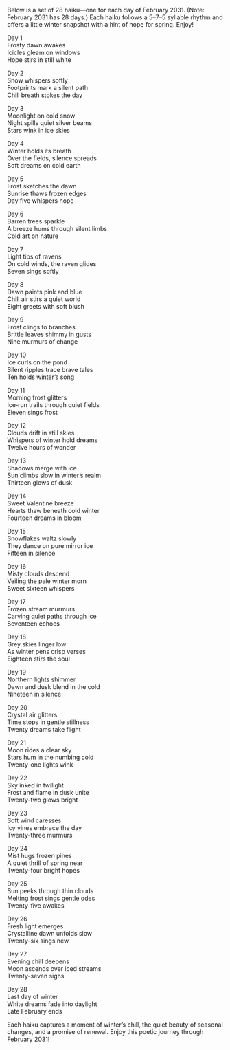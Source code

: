 Below is a set of 28 haiku—one for each day of February 2031. (Note: February 2031 has 28 days.) Each haiku follows a 5–7–5 syllable rhythm and offers a little winter snapshot with a hint of hope for spring. Enjoy!

Day 1  
Frosty dawn awakes  
Icicles gleam on windows  
Hope stirs in still white

Day 2  
Snow whispers softly  
Footprints mark a silent path  
Chill breath stokes the day

Day 3  
Moonlight on cold snow  
Night spills quiet silver beams  
Stars wink in ice skies

Day 4  
Winter holds its breath  
Over the fields, silence spreads  
Soft dreams on cold earth

Day 5  
Frost sketches the dawn  
Sunrise thaws frozen edges  
Day five whispers hope

Day 6  
Barren trees sparkle  
A breeze hums through silent limbs  
Cold art on nature

Day 7  
Light tips of ravens  
On cold winds, the raven glides  
Seven sings softly

Day 8  
Dawn paints pink and blue  
Chill air stirs a quiet world  
Eight greets with soft blush

Day 9  
Frost clings to branches  
Brittle leaves shimmy in gusts  
Nine murmurs of change

Day 10  
Ice curls on the pond  
Silent ripples trace brave tales  
Ten holds winter’s song

Day 11  
Morning frost glitters  
Ice‐run trails through quiet fields  
Eleven sings frost

Day 12  
Clouds drift in still skies  
Whispers of winter hold dreams  
Twelve hours of wonder

Day 13  
Shadows merge with ice  
Sun climbs slow in winter’s realm  
Thirteen glows of dusk

Day 14  
Sweet Valentine breeze  
Hearts thaw beneath cold winter  
Fourteen dreams in bloom

Day 15  
Snowflakes waltz slowly  
They dance on pure mirror ice  
Fifteen in silence

Day 16  
Misty clouds descend  
Veiling the pale winter morn  
Sweet sixteen whispers

Day 17  
Frozen stream murmurs  
Carving quiet paths through ice  
Seventeen echoes

Day 18  
Grey skies linger low  
As winter pens crisp verses  
Eighteen stirs the soul

Day 19  
Northern lights shimmer  
Dawn and dusk blend in the cold  
Nineteen in silence

Day 20  
Crystal air glitters  
Time stops in gentle stillness  
Twenty dreams take flight

Day 21  
Moon rides a clear sky  
Stars hum in the numbing cold  
Twenty-one lights wink

Day 22  
Sky inked in twilight  
Frost and flame in dusk unite  
Twenty-two glows bright

Day 23  
Soft wind caresses  
Icy vines embrace the day  
Twenty-three murmurs

Day 24  
Mist hugs frozen pines  
A quiet thrill of spring near  
Twenty-four bright hopes

Day 25  
Sun peeks through thin clouds  
Melting frost sings gentle odes  
Twenty-five awakes

Day 26  
Fresh light emerges  
Crystalline dawn unfolds slow  
Twenty-six sings new

Day 27  
Evening chill deepens  
Moon ascends over iced streams  
Twenty-seven sighs

Day 28  
Last day of winter  
White dreams fade into daylight  
Late February ends

Each haiku captures a moment of winter’s chill, the quiet beauty of seasonal changes, and a promise of renewal. Enjoy this poetic journey through February 2031!
